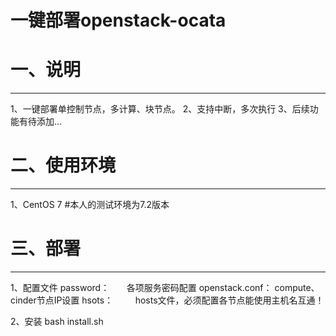 一键部署openstack-ocata
=======================
# 一、说明
-----------------------
1、一键部署单控制节点，多计算、块节点。
2、支持中断，多次执行
3、后续功能有待添加...


# 二、使用环境
-----------------------
1、CentOS 7
#本人的测试环境为7.2版本

# 三、部署
-------------------------
1、配置文件
  password：       各项服务密码配置
  openstack.conf： compute、cinder节点IP设置
  hsots：          hosts文件，必须配置各节点能使用主机名互通！

2、安装
bash install.sh
